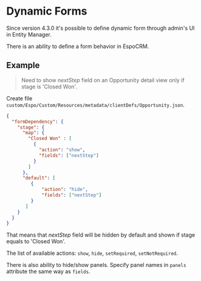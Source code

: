 # Dynamic Forms

Since version 4.3.0 it's possible to define dynamic form through admin's UI in Entity Manager.

There is an ability to define a form behavior in EspoCRM. 

## Example

> Need to show _nextStep_ field on an Opportunity detail view only if stage is 'Closed Won'.
>

Create file `custom/Espo/Custom/Resources/metadata/clientDefs/Opportunity.json`.
```json
{
  "formDependency": {
    "stage": {
      "map": {
        "Closed Won" : [
          {
            "action": "show",
            "fields": ["nextStep"]
          }
        ]
      }, 
      "default": [
         {
             "action": "hide", 
             "fields": ["nextStep"] 
         }
       ]
    }
  }
}
```

That means that _nextStep_ field will be hidden by default and shown if stage equals to 'Closed Won'.

The list of available actions: `show`, `hide`, `setRequired`, `setNotRequired`.

There is also ability to hide/show panels. Specify panel names in `panels` attribute the same way as `fields`.

